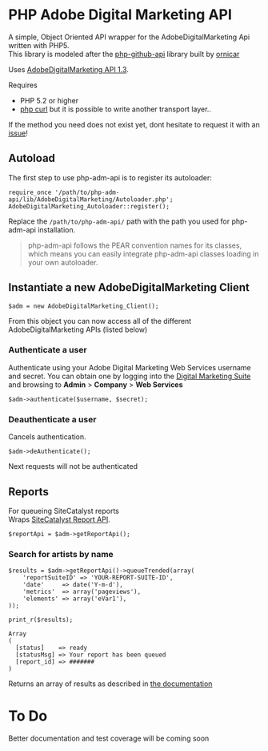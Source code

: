 # PHP Adobe Digital Marketing API

A simple, Object Oriented API wrapper for the AdobeDigitalMarketing Api written with PHP5.  
This library is modeled after the [php-github-api](https://github.com/ornicar/php-github-api) library built by [ornicar](https://github.com/ornicar)

Uses [AdobeDigitalMarketing API 1.3](http://developer.omniture.com/en_US/documentation).

Requires

 * PHP 5.2 or higher
 * [php curl](http://php.net/manual/en/book.curl.php) but it is possible to write another transport layer..

If the method you need does not exist yet, dont hesitate to request it with an [issue](http://github.com/Adobe-Digital-Marketing/php-adm-api/issues)!

## Autoload

The first step to use php-adm-api is to register its autoloader:

    require_once '/path/to/php-adm-api/lib/AdobeDigitalMarketing/Autoloader.php';
    AdobeDigitalMarketing_Autoloader::register();

Replace the `/path/to/php-adm-api/` path with the path you used for php-adm-api installation.

> php-adm-api follows the PEAR convention names for its classes, which means you can easily integrate php-adm-api classes loading in your own autoloader.

## Instantiate a new AdobeDigitalMarketing Client

    $adm = new AdobeDigitalMarketing_Client();

From this object you can now access all of the different AdobeDigitalMarketing APIs (listed below)

### Authenticate a user

Authenticate using your Adobe Digital Marketing Web Services username and secret.  You can obtain one by logging into the [Digital Marketing Suite](https://my.omniture.com) and browsing to **Admin** > **Company** > **Web Services**

    $adm->authenticate($username, $secret);

### Deauthenticate a user

Cancels authentication.

    $adm->deAuthenticate();

Next requests will not be authenticated

## Reports

For queueing SiteCatalyst reports  
Wraps [SiteCatalyst Report API](http://developer.omniture.com/en_US/documentation/sitecatalyst-reporting).

    $reportApi = $adm->getReportApi();

### Search for artists by name

    $results = $adm->getReportApi()->queueTrended(array(
        'reportSuiteID' => 'YOUR-REPORT-SUITE-ID', 
        'date'     => date('Y-m-d'),
        'metrics'  => array('pageviews'),
        'elements' => array('eVar1'),
    ));
    
    print_r($results);

    Array
    (
      [status]    => ready
      [statusMsg] => Your report has been queued
      [report_id] => #######
    )

Returns an array of results as described in [the documentation](https://developer.omniture.com/en_US/documentation/sitecatalyst-reporting/r-reportqueueresponse)

# To Do

Better documentation and test coverage will be coming soon

